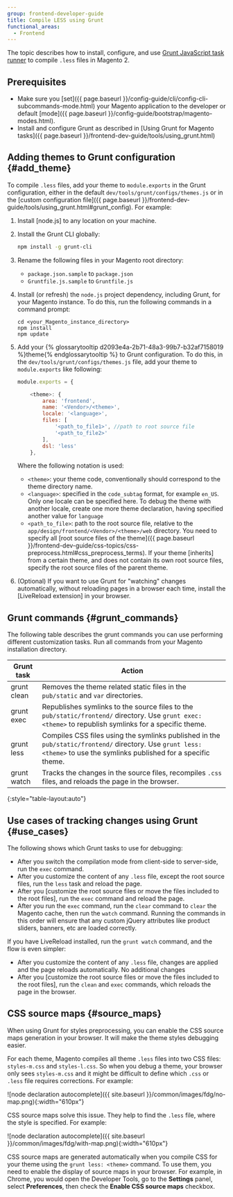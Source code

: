 ```yaml
---
group: frontend-developer-guide
title: Compile LESS using Grunt
functional_areas:
  - Frontend
---
```


The topic describes how to install, configure, and use [Grunt JavaScript task runner](http://gruntjs.com/) to compile `.less` files in Magento 2.

## Prerequisites

- Make sure you [set]({{ page.baseurl }}/config-guide/cli/config-cli-subcommands-mode.html) your Magento application to the developer or default [mode]({{ page.baseurl }}/config-guide/bootstrap/magento-modes.html).
- Install and configure Grunt as described in [Using Grunt for Magento tasks]({{ page.baseurl }}/frontend-dev-guide/tools/using_grunt.html)

## Adding themes to Grunt configuration {#add_theme}

To compile `.less` files, add your theme to `module.exports` in the Grunt configuration, either in the default `dev/tools/grunt/configs/themes.js` or in the [custom configuration file]({{ page.baseurl }}/frontend-dev-guide/tools/using_grunt.html#grunt_config). For example:

1. Install [node.js] to any location on your machine.

2. Install the Grunt CLI globally:
    ```bash
    npm install -g grunt-cli
    ```
3. Rename the following files in your Magento root directory:
    -   `package.json.sample` to `package.json`
    -   `Gruntfile.js.sample` to `Gruntfile.js`

4. Install (or refresh) the `node.js` project dependency, including Grunt, for your Magento instance. To do this, run the following commands in a command prompt:
    ```
    cd <your_Magento_instance_directory>
    npm install
    npm update
    ```
5. Add your {% glossarytooltip d2093e4a-2b71-48a3-99b7-b32af7158019 %}theme{% endglossarytooltip %} to Grunt configuration. To do this, in the `dev/tools/grunt/configs/themes.js` file, add your theme to `module.exports` like following:
    ```javascript
    module.exports = {

        <theme>: {
            area: 'frontend',
            name: '<Vendor>/<theme>',
            locale: '<language>',
            files: [
                '<path_to_file1>', //path to root source file
                '<path_to_file2>'
            ],
            dsl: 'less'
        },
    ```

    Where the following notation is used:
    - `<theme>`: your theme code, conventionally should correspond to the theme directory name.
    - `<language>`: specified in the `code_subtag` format, for example `en_US`. Only one locale can be specified here. To debug the theme with another locale, create one more theme declaration, having specified another value for `language`
    - `<path_to_file>`: path to the root source file, relative to the `app/design/frontend/<Vendor>/<theme>/web` directory. You need to specify all [root source files of the theme]({{ page.baseurl }}/frontend-dev-guide/css-topics/css-preprocess.html#css_preprocess_terms). If your theme [inherits] from a certain theme, and does not contain its own root source files, specify the root source files of the parent theme.

6. (Optional) If you want to use Grunt for "watching" changes automatically, without reloading pages in a browser each time, install the [LiveReload extension] in your browser.


## Grunt commands {#grunt_commands}

The following table describes the grunt commands you can use performing different customization tasks. Run all commands from your Magento installation directory.

Grunt task | Action 
---------- | ------- 
grunt clean | Removes the theme related static files in the `pub/static` and `var` directories.
grunt exec | Republishes symlinks to the source files to the `pub/static/frontend/` directory. Use `grunt exec:<theme>` to republish symlinks for a specific theme.
grunt less | Compiles CSS files using the symlinks published in the `pub/static/frontend/` directory. Use `grunt less:<theme>` to use the symlinks published for a specific theme.
grunt watch | Tracks the changes in the source files, recompiles `.css` files, and reloads the page in the browser.
{:style="table-layout:auto"}

## Use cases of tracking changes using Grunt {#use_cases}

The following shows which Grunt tasks to use for debugging:
-   After you switch the compilation mode from client-side to server-side, run the `exec` command.
-   After you customize the content of any `.less` file, except the root source files, run the `less` task and reload the page.
-   After you \[customize the root source files or move the files included to the root files\], run the `exec` command and reload the page.
-   After you run the `exec` command, run the `clear` command to `clear` the Magento cache, then run the `watch` command. Running the commands in this order will ensure that any custom jQuery attributes like product sliders, banners, etc are loaded correctly.

If you have LiveReload installed, run the `grunt watch` command, and the flow is even simpler:

-   After you customize the content of any `.less` file, changes are applied and the page reloads automatically. No additional changes 
-   After you \[customize the root source files or move the files included to the root files\], run the `clean` and `exec` commands, which reloads the page in the browser.


## CSS source maps {#source_maps}

When using Grunt for styles preprocessing, you can enable the CSS source maps generation in your browser. It will make the theme styles debugging easier.

For each theme, Magento compiles all theme `.less` files into two CSS files: `styles-m.css` and `styles-l.css`. So when you debug a theme, your browser only sees `styles-m.css` and it might be difficult to define which `.css` or `.less` file requires corrections. For example:

![node declaration autocomplete]({{ site.baseurl }}/common/images/fdg/no-map.png){:width="610px"}

CSS source maps solve this issue. They help to find the `.less` file, where the style is specified. For example:

![node declaration autocomplete]({{ site.baseurl }}/common/images/fdg/with-map.png){:width="610px"}

CSS source maps are generated automatically when you compile CSS for your theme using the `grunt less: <theme>` command. To use them, you need to enable the display of source maps in your browser. For example, in Chrome, you would open the Developer Tools, go to the **Settings** panel, select **Preferences**, then check the **Enable CSS source maps** checkbox. 


[customize the root source files or move the files included to the root files]: {{site.baseurl}}/guides/v2.2/frontend-dev-guide/css-topics/css-preprocess.html#css_exception
[customize the root source files or move the files included to the root files]: {{site.baseurl}}/guides/v2.2/frontend-dev-guide/css-topics/css-preprocess.html#css_exception
